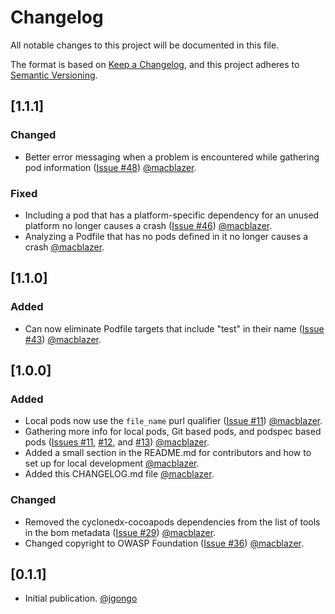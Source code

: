 # Changelog
All notable changes to this project will be documented in this file.

The format is based on [Keep a Changelog](https://keepachangelog.com/en/1.0.0/),
and this project adheres to [Semantic Versioning](https://semver.org/spec/v2.0.0.html).

## [1.1.1]

### Changed
- Better error messaging when a problem is encountered while gathering pod information ([Issue #48](https://github.com/CycloneDX/cyclonedx-cocoapods/issues/48)) [@macblazer](https://github.com/macblazer).

### Fixed
- Including a pod that has a platform-specific dependency for an unused platform no longer causes a crash ([Issue #46](https://github.com/CycloneDX/cyclonedx-cocoapods/issues/46)) [@macblazer](https://github.com/macblazer).
- Analyzing a Podfile that has no pods defined in it no longer causes a crash [@macblazer](https://github.com/macblazer).

## [1.1.0]

### Added
- Can now eliminate Podfile targets that include "test" in their name ([Issue #43](https://github.com/CycloneDX/cyclonedx-cocoapods/issues/43)) [@macblazer](https://github.com/macblazer).

## [1.0.0]

### Added
- Local pods now use the `file_name` purl qualifier ([Issue #11](https://github.com/CycloneDX/cyclonedx-cocoapods/issues/11)) [@macblazer](https://github.com/macblazer).
- Gathering more info for local pods, Git based pods, and podspec based pods ([Issues #11](https://github.com/CycloneDX/cyclonedx-cocoapods/issues/11), [#12](https://github.com/CycloneDX/cyclonedx-cocoapods/issues/12), and [#13](https://github.com/CycloneDX/cyclonedx-cocoapods/issues/13)) [@macblazer](https://github.com/macblazer).
- Added a small section in the README.md for contributors and how to set up for local development [@macblazer](https://github.com/macblazer).
- Added this CHANGELOG.md file [@macblazer](https://github.com/macblazer).

### Changed
- Removed the cyclonedx-cocoapods dependencies from the list of tools in the bom metadata ([Issue #29](https://github.com/CycloneDX/cyclonedx-cocoapods/issues/29)) [@macblazer](https://github.com/macblazer).
- Changed copyright to OWASP Foundation ([Issue #36](https://github.com/CycloneDX/cyclonedx-cocoapods/issues/36)) [@macblazer](https://github.com/macblazer).

## [0.1.1]

- Initial publication. [@jgongo](https://github.com/jgongo)
